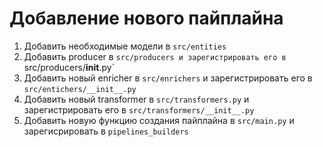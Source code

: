 # Добавление нового пайплайна

1. Добавить необходимые модели в `src/entities`
2. Добавить producer в `src/producers и зарегистрировать его в `src/producers/__init__.py`
3. Добавить новый enricher в `src/enrichers` и зарегистрировать его в `src/entichers/__init__.py`
4. Добавить новый transformer в `src/transformers.py` и зарегистрировать его в `src/transformers/__init__.py`
5. Добавить новую функцию создания пайплайна в `src/main.py` и зарегисрировать в `pipelines_builders`